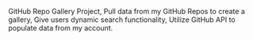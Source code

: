 GitHub Repo Gallery Project,
Pull data from my GitHub Repos to create a gallery,
Give users dynamic search functionality,
Utilize GitHub API to populate data from my account.
